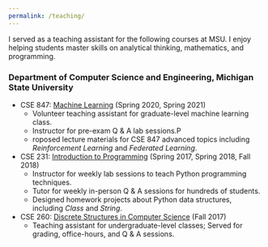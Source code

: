 ```yaml
---
permalink: /teaching/
---
```


I served as a teaching assistant for the following courses at MSU. I enjoy helping students master skills on analytical thinking, mathematics, and programming.

### Department of Computer Science and Engineering, Michigan State University
- CSE 847: [Machine Learning](https://msu-ml.github.io/) (Spring 2020, Spring 2021)
  - Volunteer teaching assistant for graduate-level machine learning class.
  - Instructor for pre-exam Q $\&$ A lab sessions.P
  - roposed lecture materials for CSE 847 advanced topics including *Reinforcement Learning* and *Federated Learning*.
- CSE 231: [Introduction to Programming](https://www.cse.msu.edu/~cse231/) (Spring 2017, Spring 2018, Fall 2018)
  - Instructor for weekly lab sessions to teach Python programming techniques.
  - Tutor for weekly in-person Q $\&$ A sessions for hundreds of students.
  - Designed homework projects about Python data structures, including *Class* and *String*.  
- CSE 260: [Discrete Structures in Computer Science](https://www.cse.msu.edu/~cse260/) (Fall 2017)
  - Teaching assistant for undergraduate-level classes; Served for grading, office-hours, and Q $\&$ A sessions.
